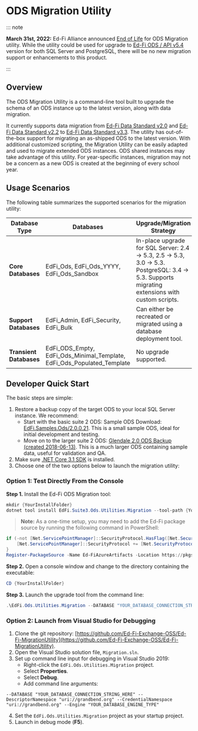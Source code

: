 # ODS Migration Utility

::: note

**March 31st, 2022:** Ed-Fi Alliance announced [End of Life](/reference/roadmap/notifications/migration) for ODS Migration utility. While the utility could be used for upgrade to [Ed-Fi ODS / API v5.4](https://edfi.atlassian.net/wiki/spaces/ODSAPIS3V54/overview) version for both SQL Server and PostgreSQL, there will be no new migration support or enhancements to this product.

:::

## Overview

The ODS Migration Utility is a command-line tool built to upgrade the schema of an ODS instance up to the latest version, along with data migration.

It currently supports data migration from [Ed-Fi Data Standard v2.0](https://edfi.atlassian.net/wiki/display/EFDS20/) and [Ed-Fi Data Standard v2.2](https://edfi.atlassian.net/wiki/display/EFDS22/) to [Ed-Fi Data Standard v3.3](/reference/data-exchange/data-standard/3/). The utility has out-of-the-box support for migrating an as-shipped ODS to the latest version. With additional customized scripting, the Migration Utility can be easily adapted and used to migrate extended ODS instances. ODS shared instances may take advantage of this utility. For year-specific instances, migration may not be a concern as a new ODS is created at the beginning of every school year.

## Usage Scenarios

The following table summarizes the supported scenarios for the migration utility:

| Database Type       | Databases                                      | Upgrade/Migration Strategy                                                                 |
|---------------------|-----------------------------------------------|------------------------------------------------------------------------------------------|
| **Core Databases**  | EdFi_Ods, EdFi_Ods_YYYY, EdFi_Ods_Sandbox     | In-place upgrade for SQL Server: 2.4 -> 5.3, 2.5 -> 5.3, 3.0 -> 5.3. PostgreSQL: 3.4 -> 5.3. Supports migrating extensions with custom scripts. |
| **Support Databases** | EdFi_Admin, EdFi_Security, EdFi_Bulk         | Can either be recreated or migrated using a database deployment tool.                    |
| **Transient Databases** | EdFi_ODS_Empty, EdFi_Ods_Minimal_Template, EdFi_Ods_Populated_Template | No upgrade supported.                                                                    |

## Developer Quick Start

The basic steps are simple:

1. Restore a backup copy of the target ODS to your local SQL Server instance. We recommend:
   * Start with the basic suite 2 ODS: Sample ODS Download: [EdFi.Samples.Ods/2.0.0.21](https://www.myget.org/feed/ed-fi/package/nuget/EdFi.Samples.Ods/2.0.0.21). This is a small sample ODS, ideal for initial development and testing.
   * Move on to the larger suite 2 ODS: [Glendale 2.0 ODS Backup (created 2018-06-13)](https://s3-us-west-2.amazonaws.com/edfidata/ETL+Development/EdFi_Glendale_v20-20180613.7z). This is a much larger ODS containing sample data, useful for validation and QA.
2. Make sure [.NET Core 3.1 SDK](https://dotnet.microsoft.com/download/dotnet-core/3.1) is installed.
3. Choose one of the two options below to launch the migration utility:

### Option 1: Test Directly From the Console

**Step 1.** Install the Ed-Fi ODS Migration tool:

```powershell
mkdir {YourInstallFolder}
dotnet tool install EdFi.Suite3.Ods.Utilities.Migration --tool-path {YourInstallFolder} --version 2.2.*
```

> **Note:** As a one-time setup, you may need to add the Ed-Fi package source by running the following command in PowerShell:

```powershell
if (-not [Net.ServicePointManager]::SecurityProtocol.HasFlag([Net.SecurityProtocolType]::Tls12)) {
    [Net.ServicePointManager]::SecurityProtocol += [Net.SecurityProtocolType]::Tls12
}
Register-PackageSource -Name Ed-FiAzureArtifacts -Location https://pkgs.dev.azure.com/ed-fi-alliance-oss/_packaging/EdFi/nuget/v3/index.json -ProviderName NuGet
```

**Step 2.** Open a console window and change to the directory containing the executable:

```powershell
CD {YourInstallFolder}
```

**Step 3.** Launch the upgrade tool from the command line:

```powershell
.\EdFi.Ods.Utilities.Migration --DATABASE "YOUR_DATABASE_CONNECTION_STRING_HERE" --DescriptorNamespace "uri://grandbend.org" --CredentialNamespace "uri://grandbend.org" --Engine "YOUR_DATABASE_ENGINE_TYPE"
```

### Option 2: Launch from Visual Studio for Debugging

1. Clone the git repository: [https://github.com/Ed-Fi-Exchange-OSS/Ed-Fi-MigrationUtility](https://github.com/Ed-Fi-Exchange-OSS/Ed-Fi-MigrationUtility).
2. Open the Visual Studio solution file, `Migration.sln`.
3. Set up command line input for debugging in Visual Studio 2019:
   * Right-click the `EdFi.Ods.Utilities.Migration` project.
   * Select **Properties**.
   * Select **Debug**.
   * Add command line arguments:

```plaintext
--DATABASE "YOUR_DATABASE_CONNECTION_STRING_HERE" --DescriptorNamespace "uri://grandbend.org" --CredentialNamespace "uri://grandbend.org" --Engine "YOUR_DATABASE_ENGINE_TYPE"
```

4. Set the `EdFi.Ods.Utilities.Migration` project as your startup project.
5. Launch in debug mode (**F5**).

<!-- this is missing some big tables that don't convert well from https://edfi.atlassian.net/wiki/spaces/EXCHANGE/pages/22492292/Migration+Utility#MigrationUtility-UsageWalkthrough . Consider replacing with PDF? -->

